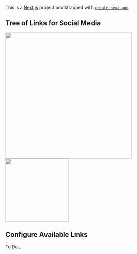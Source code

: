 This is a [Next.js](https://nextjs.org/) project bootstrapped with [`create-next-app`](https://github.com/vercel/next.js/tree/canary/packages/create-next-app).

## Tree of Links for Social Media

<img src='https://github.com/japeotter21/linkplant/assets/97000604/09d1f80f-81ff-4efe-8431-3acfc2f6887a' width='400' />

<img src='https://github.com/japeotter21/linkplant/assets/97000604/05ec7ff3-874e-4c56-b1fe-586edaaec7a4' width='200' />


## Configure Available Links

To Do...
